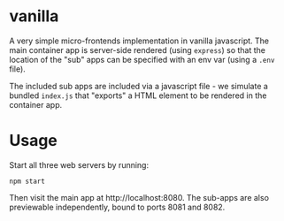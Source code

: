 # vanilla

A very simple micro-frontends implementation in vanilla javascript.  The main
container app is server-side rendered (using `express`) so that the location of
the "sub" apps can be specified with an env var (using a `.env` file).

The included sub apps are included via a javascript file - we simulate a
bundled `index.js` that "exports" a HTML element to be rendered in the
container app.

# Usage

Start all three web servers by running:

``` 
npm start 
```

Then visit the main app at http://localhost:8080.  The sub-apps are also
previewable independently, bound to ports 8081 and 8082.
